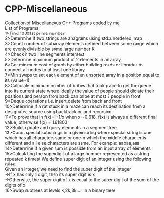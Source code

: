 # CPP-Miscellaneous
Collection of Miscellaneous C++ Programs coded by me\
List of Programs:\
1>Find 10001st prime number\
2>Determine if two strings are anagrams using std::unordered_map\
3>Count number of subarray elements defined between some range which are evenly divisible by some large number K\
4>Check if two line segments intersect\
5>Determine maximum product of 2 elements in an array\
6>Get minimum cost of graph by either building roads or libraries to connect all nodes to at least one library\
7>Min swaps to set each element of an unsorted array in a position equal to its (value+1)\
8>Calculate minimum number of bribes that took place to get the queue into its current state where ideally the value of people should dictate their positions and person from back can bribe at most 2 people in front\
9>Deque operations i.e. insert,delete from back and front\
10>Determine if a rat stuck in a maze can reach its destination from a designated source using backtracking and recursion\
11>To prove that in f(x)=1+1/x when x=-0.618, f(x) is always a different final value, otherwise f(x) = 1.61803\
12>Build, update and query elements in a segment tree\
13>Count special substrings in a given string where special string is one which has all characters same or one in which the middle character is different and all else characters are same. For example: aabaa,aaa\
14>Determine if a given sum is possible from an input array of elements\
15>Calculating the superdigit of a large number represented as a string repeated k times\ 
    We define super digit of an integer  using the following rules:\
    Given an integer, we need to find the super digit of the integer\
    ->If x has only 1 digit, then its super digit is x\
    ->Otherwise, the super digit of x is equal to the super digit of the sum of the digits of x\
16>Swap subtrees at levels k,2k,3k,.... in a binary tree\
